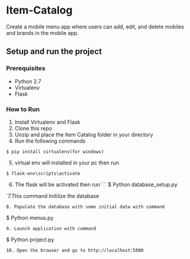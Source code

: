 # Item-Catalog
Create a mobile menu app where users can add, edit, and delete mobiles and brands in the mobile app.
## Setup and run the project
### Prerequisites
* Python 2.7
* Virtualenv
* Flask

### How to Run
1. Install Virtualenv and Flask
2. Clone this repo
3. Unzip and place the Item Catalog folder in your  directory
4. Run the following commands
```
$ pip install virtualenv(for windows)
```
5. virtual env will installed in your pc then run
```
$ flask-env\scripts\activate
```
6. The flask will be activated then run`
``
 $ Python database_setup.py  
 
`7.This command Initilize the database 
```
8. Populate the database with some initial data with command
```
$ Python menus.py
```
9. Launch application with command
```
$ Python project.py
```
10. Open the browser and go to http://localhost:5000

